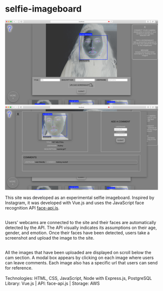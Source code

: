 # selfie-imageboard

![screenshot 1](screenshot-1.png)
![screenshot 1](screenshot-2.png)

This site was developed as an experimental selfie imageboard. Inspired by Instagram, it was developed
with Vue.js and uses the JavaScript face recognition API [face-api.js](https://github.com/justadudewhohacks/face-api.js). <br /><br />

Users' webcams are connected to the site and their faces are automatically detected by the API.
The API visually indicates its assumptions on their age, gender, and emotion. Once their faces
have been detected, users take a screenshot and upload the image to the site. <br /> <br />

All the images that have been uploaded are displayed on scroll below the cam section. A modal box appears by clicking on each image where users can leave comments. Each image also has a specific url that users can send for reference.<br /><br />
Technologies: HTML, CSS, JavaScript, Node with Express.js, PostgreSQL <br />
Library: Vue.js | API: face-api.js | Storage: AWS

